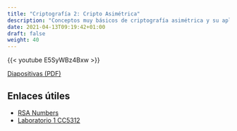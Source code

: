 ```yaml
---
title: "Criptografía 2: Cripto Asimétrica"
description: "Conceptos muy básicos de criptografía asimétrica y su aplicación en problemas de CTF"
date: 2021-04-13T09:19:42+01:00
draft: false
weight: 40
---
```


{{< youtube E5SyWBz4Bxw >}}

[Diapositivas (PDF)](cripto-2.pdf)

## Enlaces útiles

* [RSA Numbers](https://en.wikipedia.org/wiki/RSA_numbers)
* [Laboratorio 1 CC5312](https://users.dcc.uchile.cl/~eriveros/cc5312/laboratorios/laboratorio-1/)
